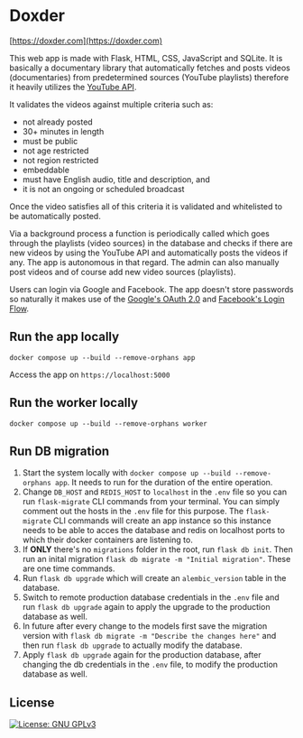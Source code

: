 # Doxder

[https://doxder.com](https://doxder.com)

This web app is made with Flask, HTML, CSS, JavaScript and SQLite. It is basically a documentary library that automatically fetches and posts videos (documentaries) from predetermined sources (YouTube playlists) therefore it heavily utilizes the [YouTube API](https://developers.google.com/youtube/v3/docs).

It validates the videos against multiple criteria such as:

- not already posted
- 30+ minutes in length
- must be public
- not age restricted
- not region restricted
- embeddable
- must have English audio, title and description, and
- it is not an ongoing or scheduled broadcast

Once the video satisfies all of this criteria it is validated and whitelisted to be automatically posted.

Via a background process a function is periodically called which goes through the playlists (video sources) in the database and checks if there are new videos by using the YouTube API and automatically posts the videos if any. The app is autonomous in that regard. The admin can also manually post videos and of course add new video sources (playlists).

Users can login via Google and Facebook. The app doesn't store passwords so naturally it makes use of the [Google's OAuth 2.0](https://developers.google.com/identity/protocols/oauth2) and [Facebook's Login Flow](https://developers.facebook.com/docs/facebook-login/guides/advanced/manual-flow).

## Run the app locally

```
docker compose up --build --remove-orphans app
```

Access the app on `https://localhost:5000`


## Run the worker locally

```
docker compose up --build --remove-orphans worker
```

## Run DB migration

1. Start the system locally with `docker compose up --build --remove-orphans app`. It needs to run for the duration of the entire operation.
2. Change `DB_HOST` and `REDIS_HOST` to `localhost` in the `.env` file so you can run `flask-migrate` CLI commands from your terminal. You can simply comment out the hosts in the `.env` file for this purpose. The `flask-migrate` CLI commands will create an app instance so this instance needs to be able to acces the database and redis on localhost ports to which their docker containers are listening to.
3. If **ONLY** there's no `migrations` folder in the root, run `flask db init`. Then run an inital migration `flask db migrate -m "Initial migration"`. These are one time commands.
4. Run `flask db upgrade` which will create an `alembic_version` table in the database.
5. Switch to remote production database credentials in the `.env` file and run `flask db upgrade` again to apply the upgrade to the production database as well.
4. In future after every change to the models first save the migration version with `flask db migrate -m "Describe the changes here"` and then run `flask db upgrade` to actually modify the database.
5. Apply `flask db upgrade` again for the production database, after changing the db credentials in the `.env` file, to modify the production database as well.

## License

[![License: GNU GPLv3](https://img.shields.io/github/license/vlatan/doxder?label=License)](/LICENSE "License: GNU GPLv3")